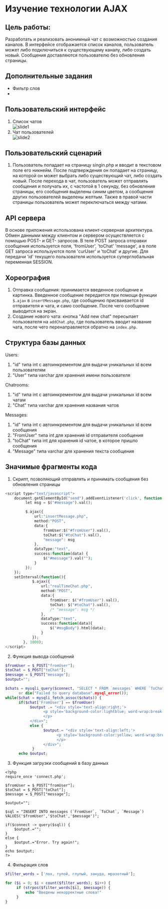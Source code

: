 # Изучение технологии AJAX 

## Цель работы:
Разработать и реализовать анонимный чат с возможностью создания каналов. В интерфейсе отображается список каналов, пользователь может либо подключиться к существующему каналу, либо создать новый. Сообщения доставляются пользователю без обновления страницы.

## Дополнительные задания
- Фильтр слов
- 
## Пользовательский интерфейс
1. Список чатов                       
   ![slide1](https://github.com/MaksikLastik/Labwork-3/blob/main/image%20gor%20README/Список%20чатов.png)
1. Чат пользователей                           
   ![slide2](https://github.com/MaksikLastik/Labwork-3/blob/main/image%20gor%20README/Чат%20пользователя.png)

## Пользовательский сценарий
1. Пользователь попадает на страницу singin.php и вводит в текстовом поле его никнейм. После подтверждения он попадает на страницу, на которой он может выбрать либо существующий чат, либо создать новый. После перехода в чат, пользователь может отправлять сообщения и получать их, с частотой в 1 секунду, без обновления страницы, его сообщения выделены синим цветом, а сообщения других пользователей выделены желтым. Также в правой части страницы пользователь может переключаться между чатами.

## API сервера
В основе приложения использована клиент-серверная архитектура. Обмен данными между клиентом и сервером осуществляется с помощью POST- и GET- запросов. В теле POST запроса отправки сообщения используется поля, 'fromUser', 'toChat'  'message', а в поле  GET запроса используются поля 'curUser' и 'toChat' и другие. Для передачи 'id' текущего пользователя используется суперглобальная переменная SESSION.

## Хореография
1. Отправка сообщения: принимается введенное сообщение и картинка. Введенное сообщение передается при помощи функции `$.ajax` в `insertMessage.php`, где сообщению присваивается id отправителя и чата, и само сообщение. После чего сообщение выводится на экран.
2. Создание нового чата: кнопка "Add new chat" пересылает пользователя на `addChat.php`, где пользователь вводит название чата, после чего перенаправляется обратно на `index.php`.

## Структура базы данных
   
Users:
1. "id" типа int с автоинкрементом для выдачи уникальных id всем пользователям
2. "User" типа varchar для хранения имени пользователя

Chatrooms:
1. "id" типа int с автоинкрементом для выдачи уникальных id всем чатам
2. "Chat" типа varchar для хранения названия чатов

Messages:
1. "id" типа int с автоинкрементом для выдачи уникальных id всем сообщения
2. "FromUser" типа int для хранения id отправителя сообщения
3. "toChat" типа int для хранения id чатое, в которое пришло сообщения
4. "Message" типа varchar для хранения текста сообщения

## Значимые фрагменты кода
1. Скрипт, позволяющий отправлять и принимать сообщения без обновления страницы
```php
<script type="text/javascript">
    document.getElementById("send").addEventListener('click', function() {    
         let msg = $("#message").val();

         $.ajax({
             url:"insertMessage.php",
             method:"POST",
             data:{
                 fromUser:$("#fromUser").val(),
                 toChat:$("#toChat").val(),
                 "message": msg
             },
             dataType:"text",
             success:function(data) {
                 $("#message").val("");
             }
         });    
    });
    setInterval(function(){
            $.ajax({
                url:"realTimeChat.php",
                method:"POST",
                data:{
                    fromUser: $("#fromUser").val(),
                    toChat: $("#toChat").val(),
                    /* "message": msg */
                },
                dataType:"text",
                success:function(data){
                    $("#msgBody").html(data);
                }
            });
        }, 1000);
</script>
```
2. Функция вывода сообщений
```php
$fromUser = $_POST["fromUser"];
$toChat = $_POST["toChat"];
$message = $_POST["message"];
$output="";

$chats = mysqli_query($connect, "SELECT * FROM `messages` WHERE `ToChat` = '$toChat' ")
      or die("Failed to query database".mysql_error());
while($chat = mysqli_fetch_assoc($chats)) {
      if($chat['FromUser'] == $fromUser)
           $output .= "<div style='text-align:right;'>
                 <p style='background-color:lightblue; word-wrap:break-word; display:inline-block; padding:5px; border-radius:10px; max width:70%;'>".$chat['Message']."
                 </p>
           </div>";
           else {
                 $output.= "<div style='text-align:left;'>
                       <p style='background-color:yellow; word-wrap:break-word; display:inline-block; padding:5px; border-radius:10px; max width:70%;'>".$chat['Message']."
                       </p>
                 </div>";
            }
      echo $output;
```
3. Функция загрузки сообщений в базу данных
```
<?php
require_once 'connect.php';

$fromUser = $_POST["fromUser"];
$toChat = $_POST["toChat"];
$message = $_POST["message"];

$output="";

$sql = "INSERT INTO messages (`FromUser`, `ToChat`, `Message`) VALUES('$fromUser','$toChat','$message')";

if($connect -> query($sql)) {
    $output.="";
}
else {
    $output.="Error. Try again!";
}
echo $output;
?>
```
4. Фильрация слов
```php
$filter_words = ['лох, тупой, глупый, зануда, мразотный'];

for ($i = 0; $i < count($filter_words); $i++) {
     if (strpos($filter_words[$i], $message)) {
         echo "Введены некорректные слова!"
     }
}
```
